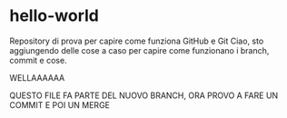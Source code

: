 # hello-world
Repository di prova per capire come funziona GitHub e Git
Ciao, sto aggiungendo delle cose a caso per capire come funzionano i branch, commit e cose. 

WELLAAAAAA



QUESTO FILE FA PARTE DEL NUOVO BRANCH, ORA PROVO A FARE UN COMMIT E POI UN MERGE